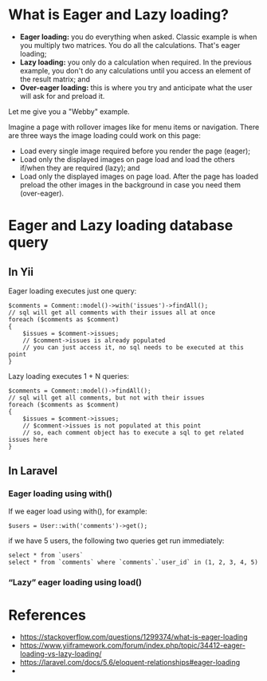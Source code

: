 # What is Eager and Lazy loading?

- **Eager loading:** you do everything when asked. Classic example is when you multiply two matrices. You do all the calculations. That's eager loading;
- **Lazy loading:** you only do a calculation when required. In the previous example, you don't do any calculations until you access an element of the result matrix; and
- **Over-eager loading:** this is where you try and anticipate what the user will ask for and preload it.

Let me give you a "Webby" example.

Imagine a page with rollover images like for menu items or navigation. There are three ways the image loading could work on this page:
- Load every single image required before you render the page (eager);
- Load only the displayed images on page load and load the others if/when they are required (lazy); and
- Load only the displayed images on page load. After the page has loaded preload the other images in the background in case you need them (over-eager).


# Eager and Lazy loading database query 
## In Yii
Eager loading executes just one query:

```
$comments = Comment::model()->with('issues')->findAll();
// sql will get all comments with their issues all at once
foreach ($comments as $comment)
{
    $issues = $comment->issues;
    // $comment->issues is already populated
    // you can just access it, no sql needs to be executed at this point
}
```

Lazy loading executes 1 + N queries:

```
$comments = Comment::model()->findAll();
// sql will get all comments, but not with their issues
foreach ($comments as $comment)
{
    $issues = $comment->issues;
    // $comment->issues is not populated at this point
    // so, each comment object has to execute a sql to get related issues here
}
```

## In Laravel
### Eager loading using with()
If we eager load using with(), for example:

```
$users = User::with('comments')->get();
```

if we have 5 users, the following two queries get run immediately:
```
select * from `users`
select * from `comments` where `comments`.`user_id` in (1, 2, 3, 4, 5)
```

### “Lazy” eager loading using load()

# References
- https://stackoverflow.com/questions/1299374/what-is-eager-loading
- https://www.yiiframework.com/forum/index.php/topic/34412-eager-loading-vs-lazy-loading/
- https://laravel.com/docs/5.6/eloquent-relationships#eager-loading
- 
